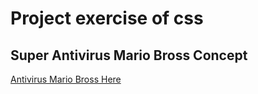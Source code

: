 # Project exercise of css

## Super Antivirus Mario Bross Concept
[Antivirus Mario Bross Here](https://pyro-nicolini.github.io/marioBross_css/)
